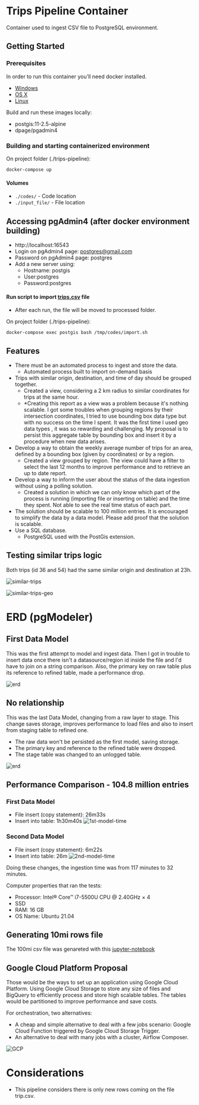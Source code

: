 # Trips Pipeline Container
Container used to ingest CSV file to PostgreSQL environment.

## Getting Started

### Prerequisites


In order to run this container you'll need docker installed.

* [Windows](https://docs.docker.com/desktop/windows/)
* [OS X](https://docs.docker.com/desktop/mac/)
* [Linux](https://docs.docker.com/engine/install/)

Build and run these images locally:
* postgis:11-2.5-alpine
* dpage/pgadmin4

### Building and starting containerized environment
On project folder (./trips-pipeline): 
```shell
docker-compose up
```
#### Volumes

* `./codes/` - Code location
* `./input_file/` - File location

## Accessing pgAdmin4 (after docker environment building)
* http://localhost:16543
* Login on pgAdmin4 page: postgres@gmail.com
* Password on pgAdmin4 page: postgres
* Add a new server using:
  * Hostname: postgis
  * User:postgres
  * Password:postgres

#### Run script to import [trips.csv](https://github.com/ricardokj/trips-pipeline/blob/9dc2207846ba805cda480a5f83fe56de498c1158/input_file/trips.csv) file
* After each run, the file will be moved to processed folder.

On project folder (./trips-pipeline): 
```shell
docker-compose exec postgis bash /tmp/codes/import.sh
```

## Features
* There must be an automated process to ingest and store the data.
  *  Automated process built to import on-demand basis
* Trips with similar origin, destination, and time of day should be grouped together.
  *  Created a view, considering a 2 km radius to similar coordinates for trips at the same hour.
  *  *Creating this report as a view was a problem because it's nothing scalable. I got some troubles when grouping regions by their intersection coordinates, I tried to use bounding box data type but with no success on the time I spent. It was the first time I used geo data types , it was so rewarding and challenging. My proposal is to persist this aggregate table by bounding box and insert it by a procedure when new data arises.
* Develop a way to obtain the weekly average number of trips for an area, defined by a bounding box (given by coordinates) or by a region.
  * Created a view grouped by region. The view could have a filter to select the last 12 months to improve performance and to retrieve an up to date report.
* Develop a way to inform the user about the status of the data ingestion without using a polling solution.
  * Created a solution in which we can only know which part of the process is running (importing file or inserting on table) and the time they spent. Not able to see the real time status of each part.
* The solution should be scalable to 100 million entries. It is encouraged to simplify the data by a data model. Please add proof that the solution is scalable.
* Use a SQL database.
  * PostgreSQL used with the PostGis extension.

## Testing similar trips logic
Both trips (id 36 and 54) had the same similar origin and destination at 23h.

![similar-trips](misc/img/similar-trips.jpeg "query")

![similar-trips-geo](misc/img/similar-trips-geo.jpeg "geo")


# ERD (pgModeler)
## First Data Model
This was the first attempt to model and ingest data. Then I got in trouble to insert data once there isn't a datasource/region id inside the file and I'd have to join on a string comparison. Also, the primary key on raw table plus its reference to refined table, made a performance drop.

![erd](misc/img/ERD.png "erd")

## No relationship
This was the last Data Model, changing from a raw layer to stage. This change saves storage, improves performance to load files and also to insert from staging table to refined one.
* The raw data won't be persisted as the first model, saving storage. 
* The primary key and reference to the refined table were dropped.
* The stage table was changed to an unlogged table.

![erd](misc/img/ERD_no_relationship.png "erd_v2")


## Performance Comparison - 104.8 million entries
### First Data Model
* File insert (copy statement): 26m33s
* Insert into table: 1h30m40s
![1st-model-time](misc/img/raw_data-1st_model-ingestion_time.jpeg "1st-model-time")

### Second Data Model
* File insert (copy statement): 6m22s
* Insert into table: 26m
![2nd-model-time](misc/img/stg_data-2nd_model-ingestion_time.jpeg "2nd-model-time")

Doing these changes, the ingestion time was from 117 minutes to 32 minutes.

Computer properties that ran the tests:
* Processor: Intel® Core™ i7-5500U CPU @ 2.40GHz × 4 
* SSD
* RAM: 16 GB
* OS Name: Ubuntu 21.04

## Generating 10mi rows file
The 100mi csv file was genareted with this [jupyter-notebook](misc/csv_generator.ipynb "jupyter-notebook")

## Google Cloud Platform Proposal
Those would be the ways to set up an application using Google Cloud Platform. 
Using Google Cloud Storage to store any size of files and BigQuery to efficiently process and store high scalable tables. The tables would be partitioned to improve performance and save costs.

For orchestration, two alternatives:
* A cheap and simple alternative to deal with a few jobs scenario: Google Cloud Function triggered by Google Cloud Storage Trigger.
* An alternative to deal with many jobs with a cluster, Airflow Composer.

![GCP](misc/img/Google_Cloud_proposal.png "GCP")

# Considerations
* This pipeline considers there is only new rows coming on the file trip.csv.
